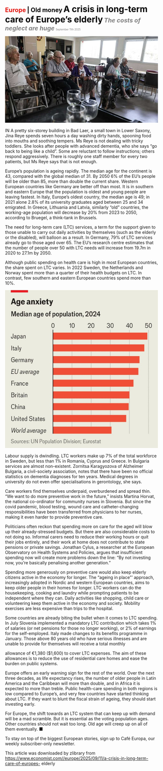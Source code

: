 <span style="color:#E3120B; font-size:14.9pt; font-weight:bold;">Europe</span> <span style="color:#000000; font-size:14.9pt; font-weight:bold;">| Old money</span>
<span style="color:#000000; font-size:21.0pt; font-weight:bold;">A crisis in long-term care of Europe’s elderly</span>
<span style="color:#808080; font-size:14.9pt; font-weight:bold; font-style:italic;">The costs of neglect are huge</span>
<span style="color:#808080; font-size:6.2pt;">September 11th 2025</span>

![](../images/040_A_crisis_in_long-term_care_of_Europes_elderly/p0160_img01.jpeg)

IN A pretty six-storey building in Bad Laer, a small town in Lower Saxony, Jina Reye spends seven hours a day washing dirty hands, spooning food into mouths and soothing tempers. Ms Reye is not dealing with tricky toddlers. She looks after people with advanced dementia, who she says “go back to being like a child”. Some are reluctant to follow instructions; others respond aggressively. There is roughly one staff member for every two patients, but Ms Reye says that is not enough.

Europe’s population is ageing rapidly. The median age for the continent is 43, compared with the global median of 31. By 2050 6% of the EU’s people will be older than 85, more than double the current share. Western European countries like Germany are better off than most. It is in southern and eastern Europe that the population is oldest and young people are leaving fastest. In Italy, Europe’s oldest country, the median age is 49; in 2021 alone 2.8% of its university graduates aged between 25 and 34 emigrated. In Greece, Lithuania and Latvia, similarly “old” countries, the working-age population will decrease by 20% from 2023 to 2050, according to Bruegel, a think-tank in Brussels.

The need for long-term care (LTC) services, a term for the support given to those unable to carry out daily activities by themselves (such as the elderly or the disabled), will balloon as a result. In Germany, 79% of LTC services already go to those aged over 65. The EU’s research centre estimates that the number of people over 50 with LTC needs will increase from 19.7m in 2020 to 27.1m by 2050.

Although public spending on health care is high in most European countries, the share spent on LTC varies. In 2022 Sweden, the Netherlands and Norway spent more than a quarter of their health budgets on LTC. In contrast, few southern and eastern European countries spend more than 10%.

![](../images/040_A_crisis_in_long-term_care_of_Europes_elderly/p0161_img01.jpeg)

Labour supply is dwindling. LTC workers make up 7% of the total workforce in Sweden, but less than 1% in Romania, Cyprus and Greece. In Bulgaria services are almost non-existent. Zornitsa Karagyozova of Alzheimer Bulgaria, a civil-society association, notes that there have been no official statistics on dementia diagnoses for ten years. Medical degrees in university do not even offer specialisations in gerontology, she says.

Care workers find themselves underpaid, overburdened and spread thin. “We want to do more preventive work in the future,” insists Martina Horvat, the national co-ordinator for community nurses in Slovenia. But since the covid pandemic, blood testing, wound care and catheter-changing responsibilities have been transferred from physicians to her nurses, making it even harder to provide preventive care.

Politicians often reckon that spending more on care for the aged will blow up their already-stressed budgets. But there are also considerable costs to not doing so. Informal carers need to reduce their working hours or quit their jobs entirely, and their work at home does not contribute to state pensions or private savings. Jonathan Cylus, a researcher at the European Observatory on Health Systems and Policies, argues that insufficient spending now will create more problems down the line: “By not investing now, you’re basically penalising another generation.”

Spending more generously on preventive care would also keep elderly citizens active in the economy for longer. The “ageing in place”’ approach, increasingly adopted in Nordic and western European countries, aims to keep older people in their homes for longer. LTC workers can do the housekeeping, cooking and laundry while prompting patients to be independent where they can. Daily activities like shopping, child care or volunteering keep them active in the economy and society. Mobility exercises are less expensive than trips to the hospital.

Some countries are already biting the bullet when it comes to LTC spending. In July Slovenia implemented a mandatory LTC contribution which takes 1% of salaries (or net pensions for those no longer working), or 2% of earnings for the self-employed. Italy made changes to its benefits programme in January. Those above 80 years old who have serious illnesses and are unable to provide for themselves will receive a total monthly

allowance of €1,380 ($1,600) to cover LTC expenses. The aim of these allowances is to reduce the use of residential care homes and ease the burden on public systems.

Europe offers an early warning sign for the rest of the world. Over the next three decades, as life expectancy rises, the number of older people in Latin America and the Caribbean will more than double, and in Africa it is expected to more than treble. Public health-care spending in both regions is low compared to Europe’s, and very few countries have started thinking about LTC. If they want to blunt the fiscal strain of ageing, they should start investing early.

For Europe, the shift towards an LTC system that can keep up with demand will be a mad scramble. But it is essential as the voting population ages. Other countries should not wait too long. Old age will creep up on all of them eventually. ■

To stay on top of the biggest European stories, sign up to Café Europa, our weekly subscriber-only newsletter.

This article was downloaded by zlibrary from https://www.economist.com//europe/2025/09/11/a-crisis-in-long-term-care-of-europes- elderly